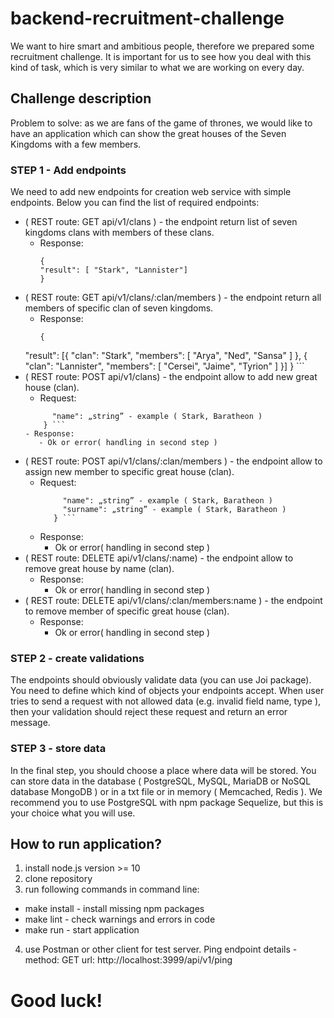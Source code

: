 # backend-recruitment-challenge
We want to hire smart and ambitious people, therefore we prepared some recruitment challenge. It is important for us to see how you deal with this kind of task, which is very similar to what we are working on every day.

## Challenge description
Problem to solve: as we are fans of the game of thrones, we would like to have an application which can show the great houses of the Seven Kingdoms with a few members.

### STEP 1 - Add endpoints
We need to add new endpoints for creation web service with simple endpoints. Below you can find the list of required endpoints:
- ( REST route: GET api/v1/clans ) - the endpoint return list of seven kingdoms clans with members of these clans.
    - Response:
        ```
        {
        "result": [ "Stark", "Lannister"]
        }        
        ```
- ( REST route: GET api/v1/clans/:clan/members ) - the endpoint return all members of specific clan of seven kingdoms.
    - Response:
        ```
        {
  "result": [{
  	"clan": "Stark",
  	"members": [
  		"Arya", "Ned", "Sansa"
  	]
  },
  {
  	"clan": "Lannister",
  	"members": [
  		"Cersei", "Jaime", "Tyrion"
  	]
  }]
}
        ```
- ( REST route: POST api/v1/clans) - the endpoint allow to add new great house (clan).
    - Request:
     ``` {
           "name": „string” - example ( Stark, Baratheon ) 
         } ```
    - Response:
        - Ok or error( handling in second step )
- ( REST route: POST api/v1/clans/:clan/members ) - the endpoint allow to assign new member to specific great house (clan).
    - Request:
      ```{
           "name": „string” - example ( Stark, Baratheon ) 
           "surname": „string” - example ( Stark, Baratheon )
         } ```
    - Response:
        - Ok or error( handling in second step )
- ( REST route: DELETE api/v1/clans/:name) - the endpoint allow to remove great house by name (clan).
    - Response:
        -  Ok or error( handling in second step )
- ( REST route: DELETE api/v1/clans/:clan/members:name ) - the endpoint to remove member of specific great house (clan).
    - Response:
         -  Ok or error( handling in second step )

### STEP 2 - create validations

The endpoints should obviously validate data (you can use Joi package). You need to define which kind of objects your endpoints accept. When user tries to send a request with not allowed data (e.g. invalid field name, type ), then your validation should reject these request and return an error message.

### STEP 3 - store data 

In the final step, you should choose a place where data will be stored. You can store data in the database ( PostgreSQL, MySQL, MariaDB or NoSQL database MongoDB ) or in a txt file or in memory ( Memcached, Redis ). We recommend you to use PostgreSQL with npm package Sequelize, but this is your choice what you will use. 

## How to run application?

1) install node.js version >= 10
2) clone repository
3) run following commands in command line:
- make install - install missing npm packages
- make lint - check warnings and errors in code
- make run - start application
4) use Postman or other client for test server. Ping endpoint details - method: GET url: http://localhost:3999/api/v1/ping

# Good luck!
